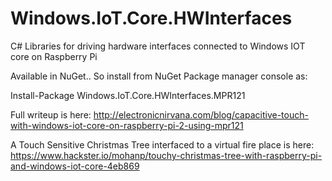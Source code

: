 # Windows.IoT.Core.HWInterfaces
C# Libraries for driving hardware interfaces connected to Windows IOT core on Raspberry Pi

Available in NuGet.. So install from NuGet Package manager console as:

Install-Package Windows.IoT.Core.HWInterfaces.MPR121

Full writeup is here:
http://electronicnirvana.com/blog/capacitive-touch-with-windows-iot-core-on-raspberry-pi-2-using-mpr121

A Touch Sensitive Christmas Tree interfaced to a virtual fire place is here:
https://www.hackster.io/mohanp/touchy-christmas-tree-with-raspberry-pi-and-windows-iot-core-4eb869
